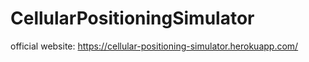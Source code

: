 # CellularPositioningSimulator

official website:
https://cellular-positioning-simulator.herokuapp.com/

